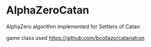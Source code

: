 # AlphaZeroCatan

AlphaZero algorithm implemented for Settlers of Catan

game class used https://github.com/bcollazo/catanatron


